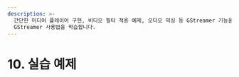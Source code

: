 ```yaml
---
description: >-
  간단한 미디어 플레이어 구현, 비디오 필터 적용 예제, 오디오 믹싱 등 GStreamer 기능을 실습하는 예제를 제공합니다. 각 예제를 통해
  GStreamer 사용법을 학습합니다.
---
```


# 10. 실습 예제

